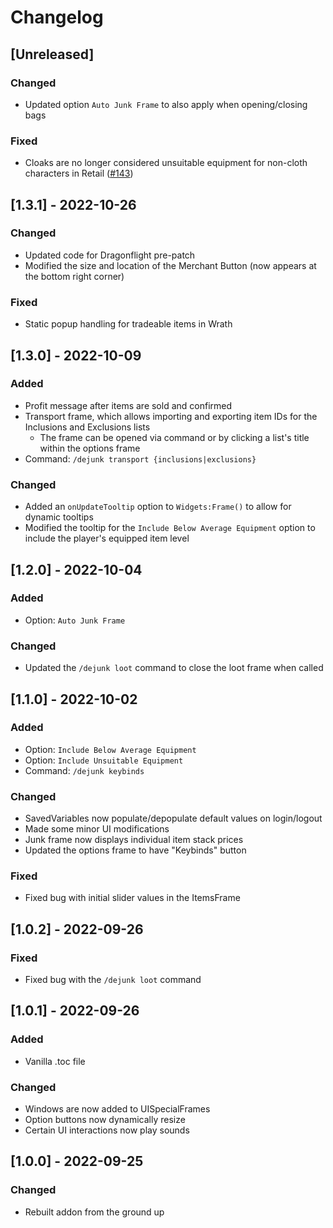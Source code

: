 # Changelog

## [Unreleased]

### Changed

- Updated option `Auto Junk Frame` to also apply when opening/closing bags

### Fixed

- Cloaks are no longer considered unsuitable equipment for non-cloth characters in Retail ([#143](https://github.com/moody/Dejunk/issues/143))

## [1.3.1] - 2022-10-26

### Changed

- Updated code for Dragonflight pre-patch
- Modified the size and location of the Merchant Button (now appears at the bottom right corner)

### Fixed

- Static popup handling for tradeable items in Wrath

## [1.3.0] - 2022-10-09

### Added

- Profit message after items are sold and confirmed
- Transport frame, which allows importing and exporting item IDs for the Inclusions and Exclusions lists
  - The frame can be opened via command or by clicking a list's title within the options frame
- Command: `/dejunk transport {inclusions|exclusions}`

### Changed

- Added an `onUpdateTooltip` option to `Widgets:Frame()` to allow for dynamic tooltips
- Modified the tooltip for the `Include Below Average Equipment` option to include the player's equipped item level

## [1.2.0] - 2022-10-04

### Added

- Option: `Auto Junk Frame`

### Changed

- Updated the `/dejunk loot` command to close the loot frame when called

## [1.1.0] - 2022-10-02

### Added

- Option: `Include Below Average Equipment`
- Option: `Include Unsuitable Equipment`
- Command: `/dejunk keybinds`

### Changed

- SavedVariables now populate/depopulate default values on login/logout
- Made some minor UI modifications
- Junk frame now displays individual item stack prices
- Updated the options frame to have "Keybinds" button

### Fixed

- Fixed bug with initial slider values in the ItemsFrame

## [1.0.2] - 2022-09-26

### Fixed

- Fixed bug with the `/dejunk loot` command

## [1.0.1] - 2022-09-26

### Added

- Vanilla .toc file

### Changed

- Windows are now added to UISpecialFrames
- Option buttons now dynamically resize
- Certain UI interactions now play sounds

## [1.0.0] - 2022-09-25

### Changed

- Rebuilt addon from the ground up
